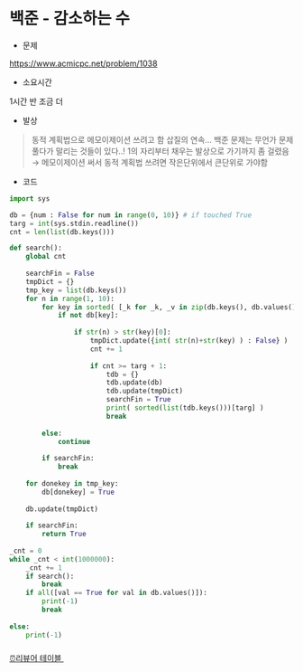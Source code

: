 # 백준 - 감소하는 수

- 문제

https://www.acmicpc.net/problem/1038

- 소요시간

1시간 반 조금 더

- 발상

> 동적 계획법으로 메모이제이션 쓰려고 함
> 삽질의 연속... 백준 문제는 무언가 문제 풀다가 말리는 것들이 있다..!
> 1의 자리부터 채우는 발상으로 가기까지 좀 걸렸음
    → 메모이제이션 써서 동적 계획법 쓰려면 작은단위에서 큰단위로 가야함

- 코드

```python
import sys

db = {num : False for num in range(0, 10)} # if touched True
targ = int(sys.stdin.readline())
cnt = len(list(db.keys()))

def search():
    global cnt 
    
    searchFin = False
    tmpDict = {}
    tmp_key = list(db.keys())
    for n in range(1, 10):
        for key in sorted( [_k for _k, _v in zip(db.keys(), db.values())  if _v == False] ):
            if not db[key]:
                    
                if str(n) > str(key)[0]:
                    tmpDict.update({int( str(n)+str(key) ) : False} )
                    cnt += 1
                    
                    if cnt >= targ + 1:
                        tdb = {}
                        tdb.update(db)
                        tdb.update(tmpDict)
                        searchFin = True
                        print( sorted(list(tdb.keys()))[targ] )
                        break
                            
        else:
            continue
        
        if searchFin:
            break
    
    for donekey in tmp_key:
        db[donekey] = True
    
    db.update(tmpDict)
    
    if searchFin:
        return True
    
_cnt = 0
while _cnt < int(1000000):
    _cnt += 1
    if search():
        break
    if all([val == True for val in db.values()]):
        print(-1)
        break
    
else:
    print(-1)
```

### 

[⏰리뷰어 테이블 ](%E1%84%87%E1%85%A2%E1%86%A8%E1%84%8C%E1%85%AE%E1%86%AB%20-%20%E1%84%80%E1%85%A1%E1%86%B7%E1%84%89%E1%85%A9%E1%84%92%E1%85%A1%E1%84%82%E1%85%B3%E1%86%AB%20%E1%84%89%E1%85%AE%20f02d900854eb431389cb00fe8fb3971e/%E2%8F%B0%E1%84%85%E1%85%B5%E1%84%87%E1%85%B2%E1%84%8B%E1%85%A5%20%E1%84%90%E1%85%A6%E1%84%8B%E1%85%B5%E1%84%87%E1%85%B3%E1%86%AF%201f348de2a7214f6caefe65c65861863f.csv)